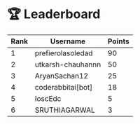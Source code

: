 # 🏆 Leaderboard

| Rank | Username | Points |
|------|----------|--------|
| 1 | prefierolasoledad | 90 |
| 2 | utkarsh-chauhannn | 50 |
| 3 | AryanSachan12 | 25 |
| 4 | coderabbitai[bot] | 18 |
| 5 | IoscEdc | 5 |
| 6 | SRUTHIAGARWAL | 3 |
